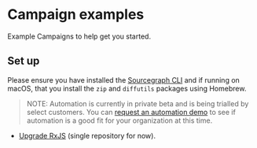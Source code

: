 # Campaign examples

Example Campaigns to help get you started.

## Set up

Please ensure you have installed the [Sourcegraph CLI](https://github.com/sourcegraph/src-cli) and if running on macOS, that you install the `zip` and `diffutils` packages using Homebrew.

> NOTE: Automation is currently in private beta and is being trialled by select customers. You can [request an automation demo](https://about.sourcegraph.com/contact/request-automation-demo/) to see if automation is a good fit for your organization at this time.

- [Upgrade RxJS](rxjs-upgrade/README.md) (single repository for now).
